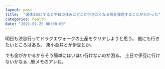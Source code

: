 ```yaml
---
layout: post
title:  "週休3日にすると平日の休みにどこか行きたくなる病を発症することがわかった"
categories: health
date: "2021-01-25 00:00:00"
---
```


明日も渋谷行ってドラクエウォークの土産をクリアしようと思う。
他にも行きたいところはある。
東小金井とか伊豆とか。

でも金がかかるからそう簡単にほいほい行けないのが困る。
土日で伊豆に行けないかなぁ...駅メモのアレね。
